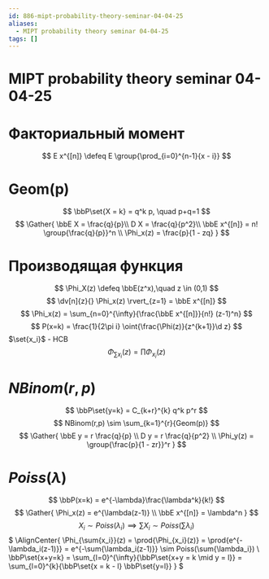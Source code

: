 ```yaml
---
id: 886-mipt-probability-theory-seminar-04-04-25
aliases:
  - MIPT probability theory seminar 04-04-25
tags: []
---
```


# MIPT probability theory seminar 04-04-25

# Факториальный момент
$$
E x^{[n]} \defeq E \group{\prod_{i=0}^{n-1}{x - i}}
$$

# Geom(p)
$$
\bbP\set{X = k} = q^k p, \quad p+q=1
$$
$$
\Gather{
\bbE X = \frac{q}{p}\\
D X = \frac{q}{p^2}\\
\bbE x^{[n]} = n! \group{\frac{q}{p}}^n \\
\Phi_x(z) = \frac{p}{1 - zq}
}
$$

# Производящая функция
$$
\Phi_X(z) \defeq \bbE(z^x),\quad z \in (0,1)
$$
$$
\dv[n]{z}{} \Phi_x(z) \rvert_{z=1} = \bbE x^{[n]}
$$
$$
\Phi_x(z) = \sum_{n=0}^{\infty}{\frac{\bbE x^{[n]}}{n!} (z-1)^n}
$$
$$
P(x=k) = \frac{1}{2\pi i} \oint{\frac{\Phi(z)}{z^{k+1}}\d z}
$$
$\set{x_i}$ - НСВ
 $$
\Phi_{\sum{x_i}}(z) = \prod{\Phi_{x_i}(z)}
$$

# $NBinom(r,p)$

$$
\bbP\set{y=k} = C_{k+r}^{k} q^k p^r
$$
$$
NBinom(r,p) \sim \sum_{k=1}^{r}{Geom(p)}
$$
$$
\Gather{
\bbE y = r \frac{q}{p} \\
D y = r \frac{q}{p^2} \\
\Phi_y(z) = \group{\frac{p}{1 - zr}}^r
}
$$

# $Poiss(\lambda)$
$$
\bbP(x=k) = e^{-\lambda}\frac{\lambda^k}{k!}
$$
$$
\Gather{
\Phi_x(z) = e^{\lambda(z-1)} \\
\bbE x^{[n]} = \lambda^n
}
$$
$$
X_i \sim Poiss(\lambda_i) \implies \sum{X_i} \sim Poiss(\sum{\lambda_i})
$$
$
\AlignCenter{
\Phi_{\sum{x_i}}(z) = \prod{\Phi_{x_i}(z)} = \prod{e^{-\lambda_i(z-1)}} = 
e^{-\sum{\lambda_i(z-1)}} \sim Poiss(\sum{\lambda_i}) \\
\bbP\set{x+y=k} = \sum_{l=0}^{\infty}{\bbP\set{x+y = k \mid y = l}} =
\sum_{l=0}^{k}{\bbP\set{x = k - l} \bbP\set{y=l}}
}
$
